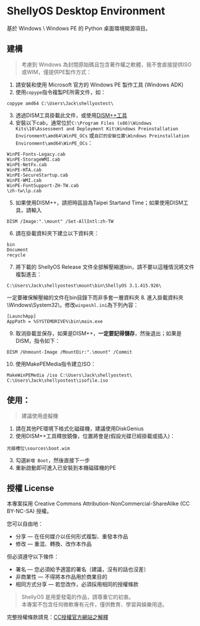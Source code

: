 # ShellyOS Desktop Environment

基於 Windows \ Windows PE 的 Python 桌面環境開源項目。

## 建構
 > 考慮到 Windows 為封閉原始碼且包含著作權之軟體，我不會直接提供ISO或WIM，僅提供PE製作方式：
1. 請安裝和使用 Microsoft 官方的 Windows PE 製作工具 (Windows ADK)
2. 使用`copype`指令複製PE所需文件，如：
```
copype amd64 C:\Users\Jack\shellyostest\
```
3. 透過DISM工具掛載此文件，或使用[DISM++工具](https://github.com/Chuyu-Team/Dism-Multi-language/releases)
4. 安裝以下cab，通常位於`C:\Program Files (x86)\Windows Kits\10\Assessment and Deployment Kit\Windows Preinstallation Environment\amd64\WinPE_OCs`
或`自訂的安裝位置\Windows Preinstallation Environment\amd64\WinPE_OCs`：
```
WinPE-Fonts-Legacy.cab
WinPE-StorageWMI.cab
WinPE-NetFx.cab
WinPE-HTA.cab
WinPE-SecureStartup.cab
WinPE-WMI.cab
WinPE-FontSupport-ZH-TW.cab
\zh-tw\lp.cab
```
5. 如果使用DISM++，請把時區設為Taipei Startand Time；如果使用DISM工具，請輸入
```
DISM /Image:".\mount" /Set-AllIntl:zh-TW
```
6. 請在掛載資料夾下建立以下資料夾：
```
bin
Document
recycle
```
7. 將下載的 ShellyOS Release 文件全部解壓縮進bin，請不要以這種情況將文件複製進去：
```
C:\Users\Jack\shellyostest\mount\bin\ShellyOS 3.1.415.926\
```
一定要確保解壓縮的文件在bin目錄下而非多套一層資料夾
8. 進入掛載資料夾\Windows\System32\，修改`winpeshl.ini`為下列內容：
```
[LaunchApp]
AppPath = %SYSTEMDRIVE%\bin\main.exe
```
9. 取消掛載並保存，如果是DISM++，**一定要記得儲存**，然後退出；如果是DISM，指令如下：
```
DISM /Unmount-Image /MountDir:".\mount" /Commit
```
10. 使用MakePEMedia指令建立ISO：
```
MakeWinPEMedia /iso C:\Users\Jack\shellyostest\ C:\Users\Jack\shellyostest\isofile.iso
```

## 使用：
 > 建議使用虛擬機
1. 請在其他PE環境下格式化磁碟機，建議使用DiskGenius
2. 使用DISM++工具釋放鏡像，位置將會是(假設光碟已經掛載或插入)：
```
光碟槽位\sources\boot.wim
```
3. 勾選`新增 Boot`，然後直接下一步
4. 重新啟動即可進入已安裝到本機磁碟機的PE

## 授權 License

本專案採用 Creative Commons Attribution-NonCommercial-ShareAlike (CC BY-NC-SA) 授權。

您可以自由地：
- 分享 — 在任何媒介以任何形式複製、重發本作品
- 修改 — 重混、轉換、改作本作品

但必須遵守以下條件：
- 署名 — 您必須給予適當的署名（建議，沒有的話也沒差）
- 非商業性 — 不得將本作品用於商業目的
- 相同方式分享 — 若您改作，必須採用相同的授權條款

> ShellyOS 是用愛發電的作品，請尊重它的初衷。  
> 本專案不包含任何微軟專有元件，僅供教育、學習與娛樂用途。

完整授權條款請見：[CC授權官方網站之解釋](https://creativecommons.org/licenses/by-nc-sa/1.0/)
